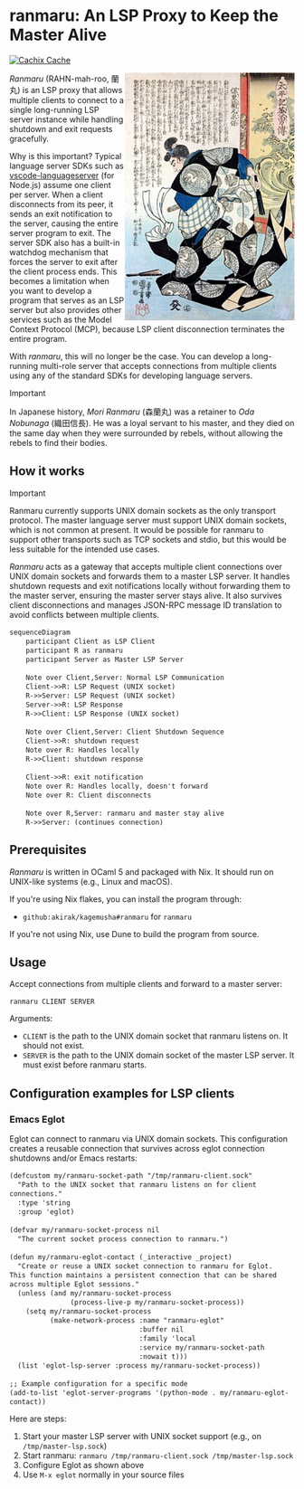 # ranmaru: An LSP Proxy to Keep the Master Alive

[![Cachix Cache](https://img.shields.io/badge/cachix-akirak-blue.svg)](https://akirak.cachix.org)

<img src="./assets/ranmaru.jpg" alt="Ranmaru Mori painting. Art by Utagawa Kuniyoshi (ca.1850) from the TAIHEIKI EIYUDEN" align="right" width="300">

<!-- The above image is in the public domain. See https://en.wikipedia.org/wiki/Mori_Ranmaru#/media/File:Mori_Ranmaru-Utagawa_Kuniyoshi-ca.1850-_from_TAIHEIKI_EIYUDEN.jpg -->

*Ranmaru* (RAHN-mah-roo, 蘭丸) is an LSP proxy that allows multiple clients
to connect to a single long-running LSP server instance while handling
shutdown and exit requests gracefully.

Why is this important? Typical language server SDKs such as
[vscode-languageserver](https://github.com/Microsoft/vscode-languageserver-node)
(for Node.js) assume one client per server. When a client disconnects from its
peer, it sends an exit notification to the server, causing the entire
server program to exit. The server SDK also has a built-in watchdog mechanism
that forces the server to exit after the client process ends. This becomes a
limitation when you want to develop a program that serves as an LSP server but also
provides other services such as the Model Context Protocol (MCP), because LSP
client disconnection terminates the entire program.

With *ranmaru*, this will no longer be the case. You can develop
a long-running multi-role server that accepts connections from multiple clients
using any of the standard SDKs for developing language servers.

> [!IMPORTANT]
> In Japanese history, *Mori Ranmaru* (森蘭丸) was a retainer to *Oda Nobunaga*
> (織田信長). He was a loyal servant to his master, and they died on the same day
> when they were surrounded by rebels, without allowing the rebels to find their
> bodies.

## How it works

> [!IMPORTANT]
> Ranmaru currently supports UNIX domain sockets as the only transport protocol.
> The master language server must support UNIX domain sockets, which is not
> common at present. It would be possible for ranmaru to support other
> transports such as TCP sockets and stdio, but this would be less suitable for
> the intended use cases.

*Ranmaru* acts as a gateway that accepts multiple client connections over UNIX
domain sockets and forwards them to a master LSP server. It handles shutdown
requests and exit notifications locally without forwarding them to the master
server, ensuring the master server stays alive. It also survives client
disconnections and manages JSON-RPC message ID translation to avoid conflicts
between multiple clients.

```mermaid
sequenceDiagram
    participant Client as LSP Client
    participant R as ranmaru
    participant Server as Master LSP Server

    Note over Client,Server: Normal LSP Communication
    Client->>R: LSP Request (UNIX socket)
    R->>Server: LSP Request (UNIX socket)
    Server->>R: LSP Response
    R->>Client: LSP Response (UNIX socket)

    Note over Client,Server: Client Shutdown Sequence
    Client->>R: shutdown request
    Note over R: Handles locally
    R->>Client: shutdown response

    Client->>R: exit notification
    Note over R: Handles locally, doesn't forward
    Note over R: Client disconnects

    Note over R,Server: ranmaru and master stay alive
    R->>Server: (continues connection)
```

## Prerequisites

*Ranmaru* is written in OCaml 5 and packaged with Nix.
It should run on UNIX-like systems (e.g., Linux and macOS).

If you're using Nix flakes, you can install the program through:

- `github:akirak/kagemusha#ranmaru` for `ranmaru`

If you're not using Nix, use Dune to build the program from source.

## Usage

Accept connections from multiple clients and forward to a master server:

``` shell
ranmaru CLIENT SERVER
```

Arguments:

- `CLIENT` is the path to the UNIX domain socket that ranmaru listens on. It
  should not exist.
- `SERVER` is the path to the UNIX domain socket of the master LSP server. It must
  exist before ranmaru starts.

## Configuration examples for LSP clients

### Emacs Eglot

Eglot can connect to ranmaru via UNIX domain sockets. This configuration creates
a reusable connection that survives across eglot connection shutdowns and/or
Emacs restarts:

``` emacs-lisp
(defcustom my/ranmaru-socket-path "/tmp/ranmaru-client.sock"
  "Path to the UNIX socket that ranmaru listens on for client connections."
  :type 'string
  :group 'eglot)

(defvar my/ranmaru-socket-process nil
  "The current socket process connection to ranmaru.")

(defun my/ranmaru-eglot-contact (_interactive _project)
  "Create or reuse a UNIX socket connection to ranmaru for Eglot.
This function maintains a persistent connection that can be shared
across multiple Eglot sessions."
  (unless (and my/ranmaru-socket-process
               (process-live-p my/ranmaru-socket-process))
    (setq my/ranmaru-socket-process
          (make-network-process :name "ranmaru-eglot"
                                :buffer nil
                                :family 'local
                                :service my/ranmaru-socket-path
                                :nowait t)))
  (list 'eglot-lsp-server :process my/ranmaru-socket-process))

;; Example configuration for a specific mode
(add-to-list 'eglot-server-programs '(python-mode . my/ranmaru-eglot-contact))
```

Here are steps:

1. Start your master LSP server with UNIX socket support (e.g., on
   `/tmp/master-lsp.sock`)
2. Start ranmaru: `ranmaru /tmp/ranmaru-client.sock /tmp/master-lsp.sock`
3. Configure Eglot as shown above
4. Use `M-x eglot` normally in your source files
